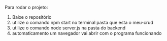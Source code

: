Para rodar o projeto:
1. Baixe o repositório
2. utilize o comando npm start no terminal pasta que esta o meu-crud
3. utilize o comando node server.js na pasta do backend
4. automaticamento um navegador vai abrir com o programa funcionando
